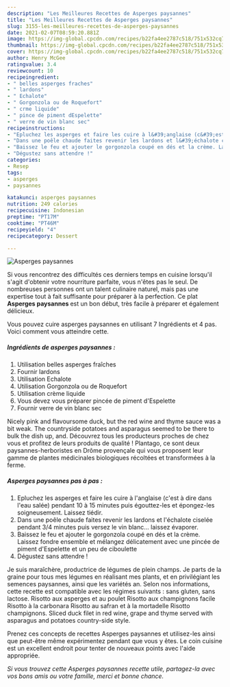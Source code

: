 ```yaml
---
description: "Les Meilleures Recettes de Asperges paysannes"
title: "Les Meilleures Recettes de Asperges paysannes"
slug: 3155-les-meilleures-recettes-de-asperges-paysannes
date: 2021-02-07T08:59:20.881Z
image: https://img-global.cpcdn.com/recipes/b22fa4ee2787c518/751x532cq70/asperges-paysannes-photo-principale-de-la-recette.jpg
thumbnail: https://img-global.cpcdn.com/recipes/b22fa4ee2787c518/751x532cq70/asperges-paysannes-photo-principale-de-la-recette.jpg
cover: https://img-global.cpcdn.com/recipes/b22fa4ee2787c518/751x532cq70/asperges-paysannes-photo-principale-de-la-recette.jpg
author: Henry McGee
ratingvalue: 3.4
reviewcount: 10
recipeingredient:
- " belles asperges fraches"
- " lardons"
- " Echalote"
- " Gorgonzola ou de Roquefort"
- " crme liquide"
- " pince de piment dEspelette"
- " verre de vin blanc sec"
recipeinstructions:
- "Epluchez les asperges et faire les cuire à l&#39;anglaise (c&#39;est à dire dans l&#39;eau salée) pendant 10 à 15 minutes puis égouttez-les et épongez-les soigneusement. Laissez tiédir."
- "Dans une poêle chaude faites revenir les lardons et l&#39;échalote ciselée pendant 3/4 minutes puis versez le vin blanc... laissez évaporer."
- "Baissez le feu et ajouter le gorgonzola coupé en dés et la crème. Laissez fondre ensemble et mélangez délicatement avec une pincée de piment d&#39;Espelette et un peu de ciboulette"
- "Dégustez sans attendre !"
categories:
- Resep
tags:
- asperges
- paysannes

katakunci: asperges paysannes 
nutrition: 249 calories
recipecuisine: Indonesian
preptime: "PT17M"
cooktime: "PT46M"
recipeyield: "4"
recipecategory: Dessert

---
```



![Asperges paysannes](https://img-global.cpcdn.com/recipes/b22fa4ee2787c518/751x532cq70/asperges-paysannes-photo-principale-de-la-recette.jpg)

Si vous rencontrez des difficultés ces derniers temps en cuisine lorsqu'il s'agit d'obtenir votre nourriture parfaite, vous n'êtes pas le seul. De nombreuses personnes ont un talent culinaire naturel, mais pas une expertise tout à fait suffisante pour préparer à la perfection. Ce plat <strong> Asperges paysannes </strong> est un bon début, très facile à préparer et également délicieux.

<!--inarticleads1-->

Vous pouvez cuire asperges paysannes en utilisant 7 Ingrédients et 4 pas. Voici comment vous atteindre cette.

##### Ingrédients de asperges paysannes :

1. Utilisation  belles asperges fraîches
1. Fournir  lardons
1. Utilisation  Echalote
1. Utilisation  Gorgonzola ou de Roquefort
1. Utilisation  crème liquide
1. Vous devez vous préparer  pincée de piment d&#39;Espelette
1. Fournir  verre de vin blanc sec


Nicely pink and flavoursome duck, but the red wine and thyme sauce was a bit weak. The countryside potatoes and asparagus seemed to be there to bulk the dish up, and. Découvrez tous les producteurs proches de chez vous et profitez de leurs produits de qualité ! Plantago, ce sont deux paysannes-herboristes en Drôme provençale qui vous proposent leur gamme de plantes médicinales biologiques récoltées et transformées à la ferme. 

<!--inarticleads2-->

##### Asperges paysannes pas à pas :

1. Epluchez les asperges et faire les cuire à l&#39;anglaise (c&#39;est à dire dans l&#39;eau salée) pendant 10 à 15 minutes puis égouttez-les et épongez-les soigneusement. Laissez tiédir.
1. Dans une poêle chaude faites revenir les lardons et l&#39;échalote ciselée pendant 3/4 minutes puis versez le vin blanc... laissez évaporer.
1. Baissez le feu et ajouter le gorgonzola coupé en dés et la crème. Laissez fondre ensemble et mélangez délicatement avec une pincée de piment d&#39;Espelette et un peu de ciboulette
1. Dégustez sans attendre !


Je suis maraîchère, productrice de légumes de plein champs. Je parts de la graine pour tous mes légumes en réalisant mes plants, et en privilégiant les semences paysannes, ainsi que les variétés an. Selon nos informations, cette recette est compatible avec les régimes suivants : sans gluten, sans lactose. Risotto aux asperges et au poulet Risotto aux champignons facile Risotto à la carbonara Risotto au safran et à la mortadelle Risotto champignons. Sliced duck filet in red wine, grape and thyme served with asparagus and potatoes country-side style. 

<!--inarticleads1-->

<p>
Prenez ces concepts de recettes Asperges paysannes et utilisez-les ainsi que peut-être même expérimentez pendant que vous y êtes. Le coin cuisine est un excellent endroit pour tenter de nouveaux points avec l'aide appropriée.
</p>

<p>
<i>Si vous trouvez cette Asperges paysannes recette utile, partagez-la avec vos bons amis ou votre famille, merci et bonne chance.</i>
</p>
